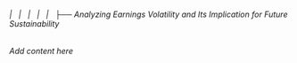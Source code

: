###### |   |   |   |   |   ├── Analyzing Earnings Volatility and Its Implication for Future Sustainability

*Add content here*